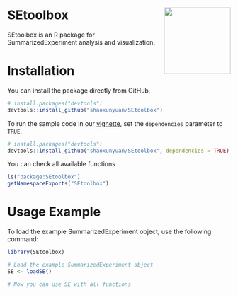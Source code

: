# SEtoolbox <img src="./vignettes/images/logo.png" align = "right" width = "150" />

SEtoolbox is an R package for SummarizedExperiment analysis and visualization.

# Installation

You can install the package directly from GitHub,
```r
# install.packages("devtools")
devtools::install_github("shaoxunyuan/SEtoolbox")
```

To run the sample code in our [vignette](
https://bioconductor.org/packages/devel/bioc/vignettes/G4SNVHunter/inst/doc/G4SNVHunter.html
), set the `dependencies` parameter to `TRUE`,
```r
# install.packages("devtools")
devtools::install_github("shaoxunyuan/SEtoolbox", dependencies = TRUE)
```

You can check all available functions
```r
ls("package:SEtoolbox") 
getNamespaceExports("SEtoolbox")
```

# Usage Example  

To load the example SummarizedExperiment object, use the following command:  

```r  
library(SEtoolbox)  

# Load the example SummarizedExperiment object  
SE <- loadSE()  

# Now you can use SE with all functions  
